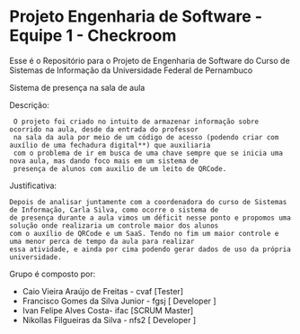 # Projeto Engenharia de Software - Equipe 1 - Checkroom

Esse é o Repositório para o Projeto de Engenharia de Software do Curso de Sistemas de Informação da Universidade Federal de Pernambuco



Sistema de presença na sala de aula

Descrição:

     O projeto foi criado no intuito de armazenar informação sobre ocorrido na aula, desde da entrada do professor 
     na sala da aula por meio de um código de acesso (podendo criar com auxílio de uma fechadura digital**) que auxiliaria 
     com o problema de ir em busca de uma chave sempre que se inicia uma nova aula, mas dando foco mais em um sistema de 
     presença de alunos com auxilio de um leito de QRCode.
   
Justificativa: 
    
    Depois de analisar juntamente com a coordenadora do curso de Sistemas de Informação, Carla Silva, como ocorre o sistema de 
    de presença durante a aula vimos um déficit nesse ponto e propomos uma solução onde realizaria um controle maior dos alunos
    com o auxílio de QRCode e um SaaS. Tendo no fim um maior controle e uma menor perca de tempo da aula para realizar
    essa atividade, e ainda por cima podendo gerar dados de uso da própria universidade.
    
    

    
Grupo é composto por:

  - Caio Vieira Araújo de Freitas - cvaf [Tester]
  - Francisco Gomes da Silva Junior - fgsj [ Developer ]
  - Ivan Felipe Alves Costa- ifac [SCRUM Master]
  - Nikollas Filgueiras da Silva - nfs2 [ Developer ]
